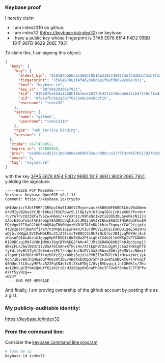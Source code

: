 ### Keybase proof

I hereby claim:

  * I am index2310 on github.
  * I am index32 (https://keybase.io/index32) on keybase.
  * I have a public key whose fingerprint is 3FA5 E678 81F4 F4D2 96BD  181F 98FD 9629 266E 7931

To claim this, I am signing this object:

```json
{
  "body": {
    "key": {
      "eldest_kid": "010187ba56da1260bf8b1ea3a037d5427a5fdddbbd42cb9f330cf1bd30c4876b25a90a",
      "fingerprint": "3fa5e67881f4f4d296bd181f98fd9629266e7931",
      "host": "keybase.io",
      "key_id": "98fd9629266e7931",
      "kid": "010187ba56da1260bf8b1ea3a037d5427a5fdddbbd42cb9f330cf1bd30c4876b25a90a",
      "uid": "8fa1efbcb62e387f0ac3e9c8428c8f19",
      "username": "index32"
    },
    "service": {
      "name": "github",
      "username": "index2310"
    },
    "type": "web_service_binding",
    "version": 1
  },
  "ctime": 1677434051,
  "expire_in": 157680000,
  "prev": "6a056ee1d832c18c9b08ea90d6f83ec4d0bcca3177f3c4957b513d279b3ac713",
  "seqno": 3,
  "tag": "signature"
}
```

with the key [3FA5 E678 81F4 F4D2 96BD  181F 98FD 9629 266E 7931](https://keybase.io/index32), yielding the signature:

```
-----BEGIN PGP MESSAGE-----
Version: Keybase OpenPGP v2.1.13
Comment: https://keybase.io/crypto

yMIUAnicrVJbSFRRFJ3R0poIHxEIUdStCMvynnvucz6kB0UNFEhED5LhvO54UWem
e+9MIyVB2AsCKYJBrIhKaj7KSCPpwzSLilDpJy0jk7GoqI8GLCrKzpX667Pzs9nr
rLVYe7Pvz833BfwTVS2w+H6mx/+kryXhIz/O9h8QcIw2CsEDQh2bLqyeMscN11lU
CAoiEIGuYaSoFAFJFbGpY8AQRCLUqCJLGlJMSinGVJYINkwIRWICTHmRdU3FkoIM
EQkVgmlFI8yO21bU5bbQRApTNV0HpmzKVDJUTAFvDN2khioZkqoyzYCAC2tjjqfg
4TBy2BorxjHehKfj/YP/n3Mnpu10EwFmYoJViUFdM0VEIDOILks60U1geESH2VHU
wDjbilKWgpLQVCFwMGkR5u31z2fEcmsT+B8CCQLRk7iNcQ/bz3D4jzqMOYHvj4uS
zHasWFQIAs4kruXJgappMpRFBVQILBW3bBa2PIaiqbrIX4UQt1mSW6pIVFTGANWh
RIBODCzqjM9JVVOHjMhUxIQgCDTNhEQ2FA0rAFJJMzBERANQ8ObZF40JQchjogi3
dKxIFLkJmwlN93r3zvD5A76CmXneXfkCs4v/XttEpPB73sLQg0tjc6a27H4xghfB
tyfWll6vHlVTgSfZk0edzskPLT/ndpc1n/NtPVL5a8eRWxvSDWijEoMNtx/NWmif
e7spmHjXkf60ruR7f+nzbRfz22/+Wnbs5eixlaPVRZl5n7N7CrNj+MrwxiWrL1yA
Uon71b67eGlhqH62dGf4R03Rt3bSv4WdXnbo0pDr5h42FZw8hLODQxt6+l4Pvnpf
dSNUnc7tLOsayMV7az52ZFqXN3elc5l7Xx6TWjC/8vjBVbvqujLlnfGR0Kfx/IHu
4oI2bXLqTBY9m3QmUtfG2z62ri8/HJ266py6XBnuPh86c3F7UvK734belC7Y3Pfw
6YrfSyVHzg==
=DYJY
-----END PGP MESSAGE-----

```

And finally, I am proving ownership of the github account by posting this as a gist.

### My publicly-auditable identity:

https://keybase.io/index32

### From the command line:

Consider the [keybase command line program](https://keybase.io/download).

```bash
# look me up
keybase id index32
```
